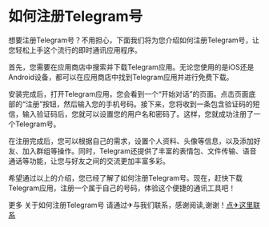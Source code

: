 # 如何注册Telegram号

想要注册Telegram号？不用担心，下面我们将为您介绍如何注册Telegram号，让您轻松上手这个流行的即时通讯应用程序。

首先，您需要在应用商店中搜索并下载Telegram应用。无论您使用的是iOS还是Android设备，都可以在应用商店中找到Telegram应用并进行免费下载。

安装完成后，打开Telegram应用，您会看到一个“开始对话”的页面。点击页面底部的“注册”按钮，然后输入您的手机号码。接下来，您将收到一条包含验证码的短信，输入验证码后，您就可以设置您的用户名和密码了。这样，您就成功注册了一个Telegram号。

在注册完成后，您可以根据自己的需求，设置个人资料、头像等信息，以及添加好友、加入群组等操作。同时，Telegram还提供了丰富的表情包、文件传输、语音通话等功能，让您与好友之间的交流更加丰富多彩。

希望通过以上的介绍，您已经了解了如何注册Telegram号。现在，赶快下载Telegram应用，注册一个属于自己的号码，体验这个便捷的通讯工具吧！

更多 关于如何注册Telegram号 请通过✈与我们联系，感谢阅读,谢谢！[点✈这里联系](https://b.k02.cc)